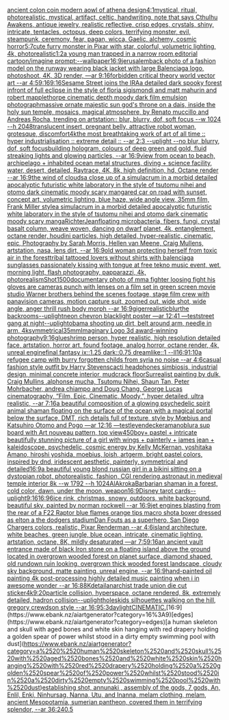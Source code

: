 [ancient colon coin modern aowl of athena design](https://www.ebank.nz/aiartgenerator?category=ancient%2520colon%2520coin%2520modern%2520aowl%2520of%2520athena%2520design)[4:1](https://www.ebank.nz/aiartgenerator?category=4%3A1)[mystical, ritual, photorealistic, mystical, artifact, celtic, handwriting, note that says Cthulhu Awakens, antique jewelry, realistic reflective, crisp edges, crystals, shiny, intricate, tentacles, octopus, deep colors, terrifying monster, evil, steampunk, ceremony, fear, pagan, wicca, Gaelic, alchemy, cosmic horror](https://www.ebank.nz/aiartgenerator?category=mystical%2C%2520ritual%2C%2520photorealistic%2C%2520mystical%2C%2520artifact%2C%2520celtic%2C%2520handwriting%2C%2520note%2520that%2520says%2520Cthulhu%2520Awakens%2C%2520antique%2520jewelry%2C%2520realistic%2520reflective%2C%2520crisp%2520edges%2C%2520crystals%2C%2520shiny%2C%2520intricate%2C%2520tentacles%2C%2520octopus%2C%2520deep%2520colors%2C%2520terrifying%2520monster%2C%2520evil%2C%2520steampunk%2C%2520ceremony%2C%2520fear%2C%2520pagan%2C%2520wicca%2C%2520Gaelic%2C%2520alchemy%2C%2520cosmic%2520horror)[5:7](https://www.ebank.nz/aiartgenerator?category=5%3A7)[cute furry monster in Pixar with star, colorful, volumetric lighting, 4k, photorealistic](https://www.ebank.nz/aiartgenerator?category=cute%2520furry%2520monster%2520in%2520Pixar%2520with%2520star%2C%2520colorful%2C%2520volumetric%2520lighting%2C%25204k%2C%2520photorealistic)[1:2](https://www.ebank.nz/aiartgenerator?category=1%3A2)[a young man trapped in a narrow room,editorial cartoon](https://www.ebank.nz/aiartgenerator?category=a%2520young%2520man%2520trapped%2520in%2520a%2520narrow%2520room%2Ceditorial%2520cartoon)[/imagine prompt:--wallpaper](https://www.ebank.nz/aiartgenerator?category=/imagine%2520prompt%3A--wallpaper)[16:9](https://www.ebank.nz/aiartgenerator?category=16%3A9)[jerusalem](https://www.ebank.nz/aiartgenerator?category=jerusalem)[back photo of a fashion model on the runway wearing black jacket with large Balenciaga logo, photoshoot, 4K, 3D render, —ar 9:16](https://www.ebank.nz/aiartgenerator?category=back%2520photo%2520of%2520a%2520fashion%2520model%2520on%2520the%2520runway%2520wearing%2520black%2520jacket%2520with%2520large%2520Balenciaga%2520logo%2C%2520photoshoot%2C%25204K%2C%25203D%2520render%2C%2520%E2%80%94ar%25209%3A16)[forbidden critical theory world vector art --ar 4:5](https://www.ebank.nz/aiartgenerator?category=forbidden%2520critical%2520theory%2520world%2520vector%2520art%2520--ar%25204%3A5)[9:16](https://www.ebank.nz/aiartgenerator?category=9%3A16)[9:16](https://www.ebank.nz/aiartgenerator?category=9%3A16)[Sesame Street joins the IRA](https://www.ebank.nz/aiartgenerator?category=Sesame%2520Street%2520joins%2520the%2520IRA)[a detailed dark spooky forest infront of full eclipse in the style of floria sigismondi and matt mahurin and robert mapplethorpe cinematic depth moody dark film emulsion photograph](https://www.ebank.nz/aiartgenerator?category=a%2520detailed%2520dark%2520spooky%2520forest%2520infront%2520of%2520full%2520eclipse%2520in%2520the%2520style%2520of%2520floria%2520sigismondi%2520and%2520matt%2520mahurin%2520and%2520robert%2520mapplethorpe%2520cinematic%2520depth%2520moody%2520dark%2520film%2520emulsion%2520photograph)[massive ornate majestic sun god's throne on a dais, inside the holy sun temple, mosaics, magical atmosphere, by Renato muccillo and Andreas Rocha, trending on artstation:: blur, blurry, dof, soft focus --w 1024 --h 2048](https://www.ebank.nz/aiartgenerator?category=massive%2520ornate%2520majestic%2520sun%2520god%27s%2520throne%2520on%2520a%2520dais%2C%2520inside%2520the%2520holy%2520sun%2520temple%2C%2520mosaics%2C%2520magical%2520atmosphere%2C%2520by%2520Renato%2520muccillo%2520and%2520Andreas%2520Rocha%2C%2520trending%2520on%2520artstation%3A%3A%2520blur%2C%2520blurry%2C%2520dof%2C%2520soft%2520focus%2520--w%25201024%2520--h%25202048)[translucent insert, pregnant belly, attractive robot woman, grotesque, discomfort](https://www.ebank.nz/aiartgenerator?category=translucent%2520insert%2C%2520pregnant%2520belly%2C%2520attractive%2520robot%2520woman%2C%2520grotesque%2C%2520discomfort)[4k](https://www.ebank.nz/aiartgenerator?category=4k)[the most breathtaking work of art of all time :: hyper industrialisation :: extreme detail :: --ar 2:3 --uplight --no blur, blurry, dof, soft focus](https://www.ebank.nz/aiartgenerator?category=the%2520most%2520breathtaking%2520work%2520of%2520art%2520of%2520all%2520time%2520%3A%3A%2520hyper%2520industrialisation%2520%3A%3A%2520extreme%2520detail%2520%3A%3A%2520--ar%25202%3A3%2520--uplight%2520--no%2520blur%2C%2520blurry%2C%2520dof%2C%2520soft%2520focus)[building hologram, colours of deep green and gold, fluid streaking lights and glowing particles, --ar 16:9](https://www.ebank.nz/aiartgenerator?category=building%2520hologram%2C%2520colours%2520of%2520deep%2520green%2520and%2520gold%2C%2520fluid%2520streaking%2520lights%2520and%2520glowing%2520particles%2C%2520--ar%252016%3A9)[view from ocean to beach, archipelago + inhabited ocean metal structures, diving + science facility, water, desert, detailed, Raytrace, 4K, 8k, high definition, hd, Octane render --ar 16:9](https://www.ebank.nz/aiartgenerator?category=view%2520from%2520ocean%2520to%2520beach%2C%2520archipelago%2520%2B%2520inhabited%2520ocean%2520metal%2520structures%2C%2520diving%2520%2B%2520science%2520facility%2C%2520water%2C%2520desert%2C%2520detailed%2C%2520Raytrace%2C%25204K%2C%25208k%2C%2520high%2520definition%2C%2520hd%2C%2520Octane%2520render%2520--ar%252016%3A9)[the wind of clouds](https://www.ebank.nz/aiartgenerator?category=the%2520wind%2520of%2520clouds)[a close up of a simulacrum in a morbid detailed apocalyptic futuristic white laboratory in the style of tsutomu nihei and otomo dark cinematic moody scary manga](https://www.ebank.nz/aiartgenerator?category=a%2520close%2520up%2520of%2520a%2520simulacrum%2520in%2520a%2520morbid%2520detailed%2520apocalyptic%2520futuristic%2520white%2520laboratory%2520in%2520the%2520style%2520of%2520tsutomu%2520nihei%2520and%2520otomo%2520dark%2520cinematic%2520moody%2520scary%2520manga)[red car on road with sunset, concept art, volumetric lighting, blue haze, wide angle view, 35mm film, Frank Miller style](https://www.ebank.nz/aiartgenerator?category=red%2520car%2520on%2520road%2520with%2520sunset%2C%2520concept%2520art%2C%2520volumetric%2520lighting%2C%2520blue%2520haze%2C%2520wide%2520angle%2520view%2C%252035mm%2520film%2C%2520Frank%2520Miller%2520style)[a simulacrum in a morbid detailed apocalyptic futuristic white laboratory in the style of tsutomu nihei and otomo dark cinematic moody scary manga](https://www.ebank.nz/aiartgenerator?category=a%2520simulacrum%2520in%2520a%2520morbid%2520detailed%2520apocalyptic%2520futuristic%2520white%2520laboratory%2520in%2520the%2520style%2520of%2520tsutomu%2520nihei%2520and%2520otomo%2520dark%2520cinematic%2520moody%2520scary%2520manga)[Richter](https://www.ebank.nz/aiartgenerator?category=Richter)[Jean](https://www.ebank.nz/aiartgenerator?category=Jean)[floating microbacteria, fibers, fungi, crystal basalt column, weave woven, dancing on dwarf planet, 4k, entanglement, octane render, houdini particles, high detailed, hyper-realistic, cinematic, epic, Photography by Sarah Morris, Hellen van Meene, Craig Mullens, artstation, nasa, lens dirt, --ar 16:9](https://www.ebank.nz/aiartgenerator?category=floating%2520microbacteria%2C%2520fibers%2C%2520fungi%2C%2520crystal%2520basalt%2520column%2C%2520weave%2520woven%2C%2520dancing%2520on%2520dwarf%2520planet%2C%25204k%2C%2520entanglement%2C%2520octane%2520render%2C%2520houdini%2520particles%2C%2520high%2520detailed%2C%2520hyper-realistic%2C%2520cinematic%2C%2520epic%2C%2520Photography%2520by%2520Sarah%2520Morris%2C%2520Hellen%2520van%2520Meene%2C%2520Craig%2520Mullens%2C%2520artstation%2C%2520nasa%2C%2520lens%2520dirt%2C%2520--ar%252016%3A9)[old woman protecting herself from toxic air in the forest](https://www.ebank.nz/aiartgenerator?category=old%2520woman%2520protecting%2520herself%2520from%2520toxic%2520air%2520in%2520the%2520forest)[tribal tattooed lovers without shirts with balenciaga sunglasses passionately kissing with tongue at free tekno music event, wet, morning light, flash photography, papparazzi, 4k, photorealism](https://www.ebank.nz/aiartgenerator?category=tribal%2520tattooed%2520lovers%2520without%2520shirts%2520with%2520balenciaga%2520sunglasses%2520passionately%2520kissing%2520with%2520tongue%2520at%2520free%2520tekno%2520music%2520event%2C%2520wet%2C%2520morning%2520light%2C%2520flash%2520photography%2C%2520papparazzi%2C%25204k%2C%2520photorealism)[Shot](https://www.ebank.nz/aiartgenerator?category=Shot)[1500](https://www.ebank.nz/aiartgenerator?category=1500)[documentary photo of mma fighter loosing fight his gloves are cameras punch with lenses on a film set in green screen movie studio Warner brothers behind the scenes footage, stage film crew with panavision cameras, motion capture suit, zoomed out, wide shot, wide angle, anger thrill rush body morph   --ar 16:9](https://www.ebank.nz/aiartgenerator?category=documentary%2520photo%2520of%2520mma%2520fighter%2520loosing%2520fight%2520his%2520gloves%2520are%2520cameras%2520punch%2520with%2520lenses%2520on%2520a%2520film%2520set%2520in%2520green%2520screen%2520movie%2520studio%2520Warner%2520brothers%2520behind%2520the%2520scenes%2520footage%2C%2520stage%2520film%2520crew%2520with%2520panavision%2520cameras%2C%2520motion%2520capture%2520suit%2C%2520zoomed%2520out%2C%2520wide%2520shot%2C%2520wide%2520angle%2C%2520anger%2520thrill%2520rush%2520body%2520morph%2520%2520%2520--ar%252016%3A9)[giger](https://www.ebank.nz/aiartgenerator?category=giger)[realistic](https://www.ebank.nz/aiartgenerator?category=realistic)[blur](https://www.ebank.nz/aiartgenerator?category=blur)[the backrooms](https://www.ebank.nz/aiartgenerator?category=the%2520backrooms)[--uplight](https://www.ebank.nz/aiartgenerator?category=--uplight)[neon chevron blacklight poster —ar 12:41 —test](https://www.ebank.nz/aiartgenerator?category=neon%2520chevron%2520blacklight%2520poster%2520%E2%80%94ar%252012%3A41%2520%E2%80%94test)[street gang at night](https://www.ebank.nz/aiartgenerator?category=street%2520gang%2520at%2520night)[--uplight](https://www.ebank.nz/aiartgenerator?category=--uplight)[obama shooting up dirt, belt around arm, needle in arm, 4k](https://www.ebank.nz/aiartgenerator?category=obama%2520shooting%2520up%2520dirt%2C%2520belt%2520around%2520arm%2C%2520needle%2520in%2520arm%2C%25204k)[symmetrical](https://www.ebank.nz/aiartgenerator?category=symmetrical)[35mm](https://www.ebank.nz/aiartgenerator?category=35mm)[Imaginary Logo 3d award-winning photography](https://www.ebank.nz/aiartgenerator?category=Imaginary%2520Logo%25203d%2520award-winning%2520photography)[9:16](https://www.ebank.nz/aiartgenerator?category=9%3A16)[glue](https://www.ebank.nz/aiartgenerator?category=glue)[shrimp person, hyper realistic, high resolution detailed face, artstation, horror art, found footage, analog horror, octane render, 4k, unreal engine](https://www.ebank.nz/aiartgenerator?category=shrimp%2520person%2C%2520hyper%2520realistic%2C%2520high%2520resolution%2520detailed%2520face%2C%2520artstation%2C%2520horror%2520art%2C%2520found%2520footage%2C%2520analog%2520horror%2C%2520octane%2520render%2C%25204k%2C%2520unreal%2520engine)[final fantasy ix::1.25 dark::0.75 dreamlike::1 --ll](https://www.ebank.nz/aiartgenerator?category=final%2520fantasy%2520ix%3A%3A1.25%2520dark%3A%3A0.75%2520dreamlike%3A%3A1%2520--ll)[16:9](https://www.ebank.nz/aiartgenerator?category=16%3A9)[1:10](https://www.ebank.nz/aiartgenerator?category=1%3A10)[a refugee camp with burry forgotten childs from syria  no noise --ar 4:6](https://www.ebank.nz/aiartgenerator?category=a%2520refugee%2520camp%2520with%2520burry%2520forgotten%2520childs%2520from%2520syria%2520%2520no%2520noise%2520--ar%25204%3A6)[casual fashion style outfit by Harry Stevens](https://www.ebank.nz/aiartgenerator?category=casual%2520fashion%2520style%2520outfit%2520by%2520Harry%2520Stevens)[cacti headphones simbiosis, industrial design, minimal concrete interior, mudcrack floor](https://www.ebank.nz/aiartgenerator?category=cacti%2520headphones%2520simbiosis%2C%2520industrial%2520design%2C%2520minimal%2520concrete%2520interior%2C%2520mudcrack%2520floor)[Surrealist painting by dulk, Craig Mullins ,alphonse mucha, Tsutomu Nihei, Shaun Tan, Peter Mohrbacher, andrea chiampo and Doug Chang, George Lucas cinematography, “Film, Epic, Cinematic, Moody,”, hyper detailed, ultra realistic, --ar 7:16](https://www.ebank.nz/aiartgenerator?category=Surrealist%2520painting%2520by%2520dulk%2C%2520Craig%2520Mullins%2520%2Calphonse%2520mucha%2C%2520Tsutomu%2520Nihei%2C%2520Shaun%2520Tan%2C%2520Peter%2520Mohrbacher%2C%2520andrea%2520chiampo%2520and%2520Doug%2520Chang%2C%2520George%2520Lucas%2520cinematography%2C%2520%E2%80%9CFilm%2C%2520Epic%2C%2520Cinematic%2C%2520Moody%2C%E2%80%9D%2C%2520hyper%2520detailed%2C%2520ultra%2520realistic%2C%2520--ar%25207%3A16)[a beautiful composition of a glowing psychedelic spirit animal shaman floating on the surface of the ocean with a magical portal below the surface, DMT,  rich details full of texture, style by Mœbius and Katsuhiro Otomo and Pogo —ar 12:16 —test](https://www.ebank.nz/aiartgenerator?category=a%2520beautiful%2520composition%2520of%2520a%2520glowing%2520psychedelic%2520spirit%2520animal%2520shaman%2520floating%2520on%2520the%2520surface%2520of%2520the%2520ocean%2520with%2520a%2520magical%2520portal%2520below%2520the%2520surface%2C%2520DMT%2C%2520%2520rich%2520details%2520full%2520of%2520texture%2C%2520style%2520by%2520M%C5%93bius%2520and%2520Katsuhiro%2520Otomo%2520and%2520Pogo%2520%E2%80%94ar%252012%3A16%2520%E2%80%94test)[leyendecker](https://www.ebank.nz/aiartgenerator?category=leyendecker)[amano](https://www.ebank.nz/aiartgenerator?category=amano)[blur](https://www.ebank.nz/aiartgenerator?category=blur)[a sup board with Art nouveau pattern, top view](https://www.ebank.nz/aiartgenerator?category=a%2520sup%2520board%2520with%2520Art%2520nouveau%2520pattern%2C%2520top%2520view)[450](https://www.ebank.nz/aiartgenerator?category=450)[boy](https://www.ebank.nz/aiartgenerator?category=boy)[+ pastel +  intricate beautifully stunning picture of a girl with wings + painterly + james jean + kaleidoscope, psychedelic, cosmic energy by Kelly McKernan, yoshitaka Amano, hiroshi yoshida, moebius, loish, artgerm, bright pastel colors, inspired by dnd, iridescent aesthetic, painterly, symmetrical and detailed](https://www.ebank.nz/aiartgenerator?category=%2B%2520pastel%2520%2B%2520%2520intricate%2520beautifully%2520stunning%2520picture%2520of%2520a%2520girl%2520with%2520wings%2520%2B%2520painterly%2520%2B%2520james%2520jean%2520%2B%2520kaleidoscope%2C%2520psychedelic%2C%2520cosmic%2520energy%2520by%2520Kelly%2520McKernan%2C%2520yoshitaka%2520Amano%2C%2520hiroshi%2520yoshida%2C%2520moebius%2C%2520loish%2C%2520artgerm%2C%2520bright%2520pastel%2520colors%2C%2520inspired%2520by%2520dnd%2C%2520iridescent%2520aesthetic%2C%2520painterly%2C%2520symmetrical%2520and%2520detailed)[16:9](https://www.ebank.nz/aiartgenerator?category=16%3A9)[a beautiful young blond russian girl in a bikini sitting on a dystopian robot, photorealistic, fashion, CGI rendering,](https://www.ebank.nz/aiartgenerator?category=a%2520beautiful%2520young%2520blond%2520russian%2520girl%2520in%2520a%2520bikini%2520sitting%2520on%2520a%2520dystopian%2520robot%2C%2520photorealistic%2C%2520fashion%2C%2520CGI%2520rendering%2C)[astronaut  in medieval temple interior 8k --w 1792 --h 1024](https://www.ebank.nz/aiartgenerator?category=astronaut%2520%2520in%2520medieval%2520temple%2520interior%25208k%2520--w%25201792%2520--h%25201024)[AlAkroka](https://www.ebank.nz/aiartgenerator?category=AlAkroka)[Barbarian shaman in a forest, cold color, dawn, under the moon, weapon](https://www.ebank.nz/aiartgenerator?category=Barbarian%2520shaman%2520in%2520a%2520forest%2C%2520cold%2520color%2C%2520dawn%2C%2520under%2520the%2520moon%2C%2520weapon)[16:9](https://www.ebank.nz/aiartgenerator?category=16%3A9)[Disney tarot cards](https://www.ebank.nz/aiartgenerator?category=Disney%2520tarot%2520cards)[--uplight](https://www.ebank.nz/aiartgenerator?category=--uplight)[9:16](https://www.ebank.nz/aiartgenerator?category=9%3A16)[16:9](https://www.ebank.nz/aiartgenerator?category=16%3A9)[6](https://www.ebank.nz/aiartgenerator?category=6)[ice rink, christmas, snowy, outdoors, white background, beautiful sky, painted by norman rockwell --ar 16:9](https://www.ebank.nz/aiartgenerator?category=ice%2520rink%2C%2520christmas%2C%2520snowy%2C%2520outdoors%2C%2520white%2520background%2C%2520beautiful%2520sky%2C%2520painted%2520by%2520norman%2520rockwell%2520--ar%252016%3A9)[jet engines blasting from the rear of a F22 Raptor blue flames orange tips macro shot](https://www.ebank.nz/aiartgenerator?category=jet%2520engines%2520blasting%2520from%2520the%2520rear%2520of%2520a%2520F22%2520Raptor%2520blue%2520flames%2520orange%2520tips%2520macro%2520shot)[a boxer dressed as elton a the dodgers stadium](https://www.ebank.nz/aiartgenerator?category=a%2520boxer%2520dressed%2520as%2520elton%2520a%2520the%2520dodgers%2520stadium)[Dan Fouts as a superhero, San Diego Chargers colors, realistic, Pixar Renderman --ar 4:6](https://www.ebank.nz/aiartgenerator?category=Dan%2520Fouts%2520as%2520a%2520superhero%2C%2520San%2520Diego%2520Chargers%2520colors%2C%2520realistic%2C%2520Pixar%2520Renderman%2520--ar%25204%3A6)[island architecture, white beaches, green jungle, blue ocean, intricate, cinematic lighting, artstation, octane, 8K, mildly desaturated —ar 7:5](https://www.ebank.nz/aiartgenerator?category=island%2520architecture%2C%2520white%2520beaches%2C%2520green%2520jungle%2C%2520blue%2520ocean%2C%2520intricate%2C%2520cinematic%2520lighting%2C%2520artstation%2C%2520octane%2C%25208K%2C%2520mildly%2520desaturated%2520%E2%80%94ar%25207%3A5)[9:16](https://www.ebank.nz/aiartgenerator?category=9%3A16)[an ancient vault entrance made of black Iron stone on a floating island above the ground located in overgrown wooded forest on planet surface, diamond shaped, old rundown ruin looking, overgrown thick wooded forest landscape, cloudy sky background, matte painting, unreal engine, --ar 16:9](https://www.ebank.nz/aiartgenerator?category=an%2520ancient%2520vault%2520entrance%2520made%2520of%2520black%2520Iron%2520stone%2520on%2520a%2520floating%2520island%2520above%2520the%2520ground%2520located%2520in%2520overgrown%2520wooded%2520forest%2520on%2520planet%2520surface%2C%2520diamond%2520shaped%2C%2520old%2520rundown%2520ruin%2520looking%2C%2520overgrown%2520thick%2520wooded%2520forest%2520landscape%2C%2520cloudy%2520sky%2520background%2C%2520matte%2520painting%2C%2520unreal%2520engine%2C%2520--ar%252016%3A9)[hand-painted oil painting 4k post-processing highly detailed music painting when i in awesome wonder --ar 16:8](https://www.ebank.nz/aiartgenerator?category=hand-painted%2520oil%2520painting%25204k%2520post-processing%2520highly%2520detailed%2520music%2520painting%2520when%2520i%2520in%2520awesome%2520wonder%2520--ar%252016%3A8)[8K](https://www.ebank.nz/aiartgenerator?category=8K)[detail](https://www.ebank.nz/aiartgenerator?category=detail)[anarchist trade union die cut sticker](https://www.ebank.nz/aiartgenerator?category=anarchist%2520trade%2520union%2520die%2520cut%2520sticker)[4k](https://www.ebank.nz/aiartgenerator?category=4k)[9:20](https://www.ebank.nz/aiartgenerator?category=9%3A20)[particle collision, hyperspace, octane rendered,  8k, extremely detailed, hadron collision](https://www.ebank.nz/aiartgenerator?category=particle%2520collision%2C%2520hyperspace%2C%2520octane%2520rendered%2C%2520%25208k%2C%2520extremely%2520detailed%2C%2520hadron%2520collision)[--uplight](https://www.ebank.nz/aiartgenerator?category=--uplight)[holes](https://www.ebank.nz/aiartgenerator?category=holes)[kids silhouettes walking on the hill, gregory crewdson style --ar 16:9](https://www.ebank.nz/aiartgenerator?category=kids%2520silhouettes%2520walking%2520on%2520the%2520hill%2C%2520gregory%2520crewdson%2520style%2520--ar%252016%3A9)[5:3](https://www.ebank.nz/aiartgenerator?category=5%3A3)[daylight](https://www.ebank.nz/aiartgenerator?category=daylight)[CINEMATIC.](https://www.ebank.nz/aiartgenerator?category=CINEMATIC.)[16:9](https://www.ebank.nz/aiartgenerator?category=16%3A9)[edges](https://www.ebank.nz/aiartgenerator?category=edges)[a  human skeleton and skull with aged bones and white skin hanging with red drapery holding a golden spear of power whilst stood in a dirty empty swimming pool with dust](https://www.ebank.nz/aiartgenerator?category=a%2520%2520human%2520skeleton%2520and%2520skull%2520with%2520aged%2520bones%2520and%2520white%2520skin%2520hanging%2520with%2520red%2520drapery%2520holding%2520a%2520golden%2520spear%2520of%2520power%2520whilst%2520stood%2520in%2520a%2520dirty%2520empty%2520swimming%2520pool%2520with%2520dust)[establishing shot, annunaki ,  assembly of the gods, 7 gods, An, Enlil, Enki, Ninhursag, Nanna, Utu, and Inanna, melam clothing, melam, ancient Mesopotamia, sumerian pantheon, covered them in terrifying splendor, --ar 36:24](https://www.ebank.nz/aiartgenerator?category=establishing%2520shot%2C%2520annunaki%2520%2C%2520%2520assembly%2520of%2520the%2520gods%2C%25207%2520gods%2C%2520An%2C%2520Enlil%2C%2520Enki%2C%2520Ninhursag%2C%2520Nanna%2C%2520Utu%2C%2520and%2520Inanna%2C%2520melam%2520clothing%2C%2520melam%2C%2520ancient%2520Mesopotamia%2C%2520sumerian%2520pantheon%2C%2520covered%2520them%2520in%2520terrifying%2520splendor%2C%2520--ar%252036%3A24)[0.5](https://www.ebank.nz/aiartgenerator?category=0.5)